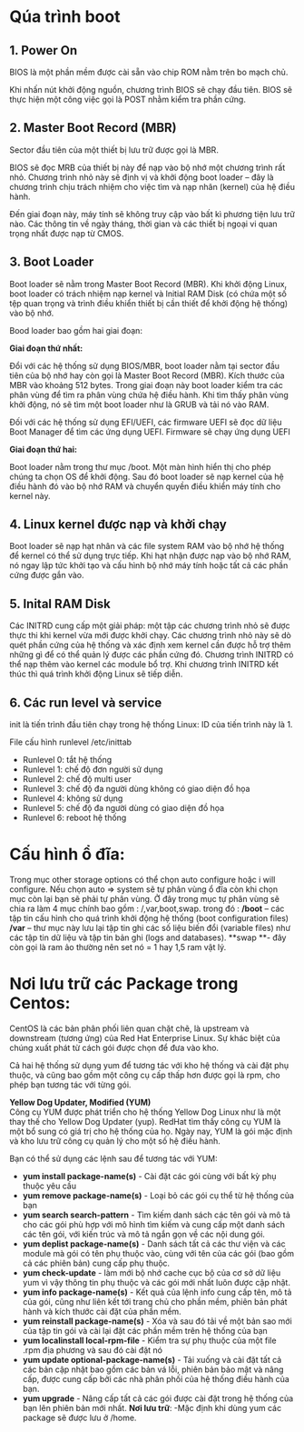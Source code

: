 # Qúa trình boot
## 1. Power On

BIOS là một phần mềm được cài sẵn vào chip ROM nằm trên bo mạch chủ.

Khi nhấn nút khởi động nguồn, chương trình BIOS sẽ chạy đầu tiên. BIOS sẽ thực hiện một công việc gọi là POST nhằm kiểm tra phần cứng.
## 2. Master Boot Record (MBR)

Sector đầu tiên của một thiết bị lưu trữ được gọi là MBR.

BIOS sẽ đọc MRB của thiết bị này để nạp vào bộ nhớ một chương trình rất nhỏ. Chương trình nhỏ này sẽ định vị và khởi động boot loader – đây là chương trình chịu trách nhiệm cho việc tìm và nạp nhân (kernel) của hệ điều hành.

Đến giai đoạn này, máy tính sẽ không truy cập vào bất kì phương tiện lưu trữ nào. Các thông tin về ngày tháng, thời gian và các thiết bị ngoại vi quan trọng nhất được nạp từ CMOS.
## 3. Boot Loader

Boot loader sẽ nằm trong Master Boot Record (MBR). Khi khởi động Linux, boot loader có trách nhiệm nạp kernel và Initial RAM Disk (có chứa một số tệp quan trọng và trình điều khiển thiết bị cần thiết để khởi động hệ thống) vào bộ nhớ.

Bood loader bao gồm hai giai đoạn:

**Giai đoạn thứ nhất:**

Đổi với các hệ thống sử dụng BIOS/MBR, boot loader nằm tại sector đầu tiên của bộ nhớ hay còn gọi là Master Boot Record (MBR). Kích thước của MBR vào khoảng 512 bytes. Trong giai đoạn này boot loader kiểm tra các phân vùng để tìm ra phân vùng chứa hệ điều hành. Khi tìm thấy phân vùng khởi động, nó sẽ tìm một boot loader như là GRUB và tải nó vào RAM.

Đối với các hệ thống sử dụng EFI/UEFI, các firmware UEFI sẽ đọc dữ liệu Boot Manager để tìm các ứng dụng UEFI. Firmware sẽ chạy ứng dụng UEFI

**Giai đoạn thứ hai:**

Boot loader nằm trong thư mục /boot. Một màn hình hiển thị cho phép chúng ta chọn OS để khởi động. Sau đó boot loader sẽ nạp kernel của hệ điều hành đó vào bộ nhớ RAM và chuyển quyền điều khiển máy tính cho kernel này.

## 4. Linux kernel được nạp và khởi chạy


Boot loader sẽ nạp hạt nhân và các file system RAM vào bộ nhớ hệ thống để kernel có thể sử dụng trực tiếp. Khi hạt nhận được nạp vào bộ nhớ RAM, nó ngay lập tức khởi tạo và cấu hình bộ nhớ máy tính hoặc tất cả các phần cứng được gắn vào.

## 5. Inital RAM Disk

Các INITRD cung cấp một giải pháp: một tập các chương trình nhỏ sẽ được thực thi khi kernel vừa mới được khởi chạy. Các chương trình nhỏ này sẽ dò quét phần cứng của hệ thống và xác định xem kernel cần được hỗ trợ thêm những gì để có thể quản lý được các phần cứng đó. Chương trình INITRD có thể nạp thêm vào kernel các module bổ trợ. Khi chương trình INITRD kết thúc thì quá trình khởi động Linux sẽ tiếp diễn.

## 6. Các run level và service

init là tiến trình đầu tiên chạy trong hệ thống Linux: ID của tiến trình này là 1.

File cấu hình runlevel /etc/inittab

-   Runlevel 0: tắt hệ thống
-   Runlevel 1: chế độ đơn người sử dụng
-   Runlevel 2: chế độ multi user
-   Runlevel 3: chế độ đa người dùng không có giao diện đồ họa
-   Runlevel 4: không sử dụng
-   Runlevel 5: chế độ đa người dùng có giao diện đồ họa
-   Runlevel 6: reboot hệ thống
# Cấu hình ổ đĩa:
Trong mục other storage options có thể chọn auto configure hoặc i will configure. Nếu chọn auto => system sẽ tự phân vùng ổ đĩa còn khi chọn mục còn lại bạn sẽ phải tự phân vùng. Ở đây trong mục tự phân vùng sẽ chia ra làm 4 mục chính bao gồm : /,var,boot,swap. trong đó :
**/boot** – các tập tin cấu hình cho quá trình khởi động hệ thống (boot configuration files)
**/var** – thư mục này lưu lại tập tin ghi các số liệu biến đổi (variable files) như các tập tin dữ liệu và tập tin bản ghi (logs and databases). 
**swap **- đây còn gọi là ram ảo thường nên set nó = 1 hay 1,5 ram vật lý.
# Nơi lưu trữ các Package trong Centos:
CentOS là các bản phân phối liên quan chặt chẽ, là upstream và downstream (tương ứng) của Red Hat Enterprise Linux. Sự khác biệt của chúng xuất phát từ cách gói được chọn để đưa vào kho.  
  
Cả hai hệ thống sử dụng yum để tương tác với kho hệ thống và cài đặt phụ thuộc, và cũng bao gồm một công cụ cấp thấp hơn được gọi là rpm, cho phép bạn tương tác với từng gói.  
  
**Yellow Dog Updater, Modified (YUM)**  
Công cụ YUM được phát triển cho hệ thống Yellow Dog Linux như là một thay thế cho Yellow Dog Updater (yup). RedHat tìm thấy công cụ YUM là một bổ sung có giá trị cho hệ thống của họ. Ngày nay, YUM là gói mặc định và kho lưu trữ công cụ quản lý cho một số hệ điều hành.  
  
Bạn có thể sử dụng các lệnh sau để tương tác với YUM:  

-   **yum install package-name(s)**  - Cài đặt các gói cùng với bất kỳ phụ thuộc yêu cầu
-   **yum remove package-name(s)** - Loại bỏ các gói cụ thể từ hệ thống của bạn
-   **yum search search-pattern** - Tìm kiếm danh sách các tên gói và mô tả cho các gói phù hợp với mô hình tìm kiếm và cung cấp một danh sách các tên gói, với kiến trúc và mô tả ngắn gọn về các nội dung gói.
-   **yum deplist package-name(s)**  - Danh sách tất cả các thư viện và các module mà gói có tên phụ thuộc vào, cùng với tên của các gói (bao gồm cả các phiên bản) cung cấp phụ thuộc.
-   **yum check-update**  - làm mới bộ nhớ cache cục bộ của cơ sở dữ liệu yum vì vậy thông tin phụ thuộc và các gói mới nhất luôn được cập nhật.
-   **yum info package-name(s)**  - Kết quả của lệnh info cung cấp tên, mô tả của gói, cũng như liên kết tới trang chủ cho phần mềm, phiên bản phát hành và kích thước cài đặt của phần mềm.
-   **yum reinstall package-name(s)**  - Xóa và sau đó tải về một bản sao mới của tập tin gói và cài lại đặt các phần mềm trên hệ thống của bạn
-   **yum localinstall local-rpm-file** - Kiểm tra sự phụ thuộc của một file .rpm địa phương và sau đó cài đặt nó
-   **yum update optional-package-name(s)**  - Tải xuống và cài đặt tất cả các bản cập nhật bao gồm các bản vá lỗi, phiên bản bảo mật và nâng cấp, được cung cấp bởi các nhà phân phối của hệ thống điều hành của bạn.
-   **yum upgrade**  - Nâng cấp tất cả các gói được cài đặt trong hệ thống của bạn lên phiên bản mới nhất.
**Nơi lưu trữ**: -Mặc định khi dùng yum các package sẽ được lưu ở /home.
